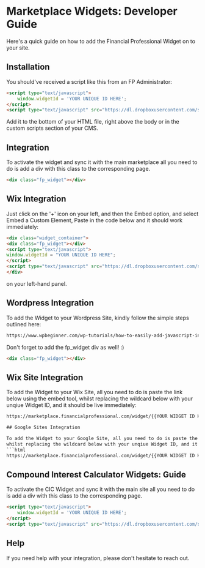 # Marketplace Widgets: Developer Guide

Here's a quick guide on how to add the Financial Professional Widget on to your site.

## Installation

You should've received a script like this from an FP Administrator:

```html
<script type="text/javascript">
    window.widgetId = 'YOUR UNIQUE ID HERE';
</script>
<script type="text/javascript" src="https://dl.dropboxusercontent.com/s/mk5kn7jalzx7py5/widget.js?dl=0"></script>
```
Add it to the bottom of your HTML file, right above the body or in the custom scripts section of your CMS.
## Integration

To activate the widget and sync it with the main marketplace all you need to do is add a div with this class to the corresponding page.
```html
<div class="fp_widget"></div>
```

## Wix Integration
Just click on the '+' icon on your left, and then the Embed option, and select Embed a Custom Element, Paste in the code below and it should work immediately:

```html
<div class="widget_container">
<div class="fp_widget"></div>
<script type="text/javascript">
window.widgetId = "YOUR UNIQUE ID HERE";
</script>
<script type="text/javascript" src="https://dl.dropboxusercontent.com/s/mk5kn7jalzx7py5/widget.js?dl=0"></script>
</div>
```
on your left-hand panel.

## Wordpress Integration

To add the Widget to your Wordpress Site, kindly follow the simple steps outlined here:
```html
https://www.wpbeginner.com/wp-tutorials/how-to-easily-add-javascript-in-wordpress-pages-or-posts/
```
Don't forget to add the fp_widget div as well! :)
```html
<div class="fp_widget"></div>
```
## Wix Site Integration

To add the Widget to your Wix Site, all you need to do is paste the link below using the embed tool,
whilst replacing the wildcard below with your unqiue Widget ID, and it should be live immediately:
```html
https://marketplace.financialprofessional.com/widget/{{YOUR WIDGET ID HERE}}

## Google Sites Integration

To add the Widget to your Google Site, all you need to do is paste the link below in the embed section,
whilst replacing the wildcard below with your unqiue Widget ID, and it should be live immediately:
```html
https://marketplace.financialprofessional.com/widget/{{YOUR WIDGET ID HERE}}
```


## Compound Interest Calculator Widgets: Guide

To activate the CIC Widget and sync it with the main site all you need to do is add a div with this class to the corresponding page.
```html
<script type="text/javascript">
    window.widgetId = 'YOUR UNIQUE ID HERE';
</script>
<script type="text/javascript" src="https://dl.dropboxusercontent.com/s/mk5kn7jalzx7py5/cic_widget_encrypted.js?dl=0"></script>
```

## Help
If you need help with your integration, please don't hesitate to reach out.
